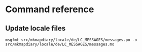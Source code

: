 # Command reference

## Update locale files
```
msgfmt src/mkmapdiary/locale/de/LC_MESSAGES/messages.po -o src/mkmapdiary/locale/de/LC_MESSAGES/messages.mo
```